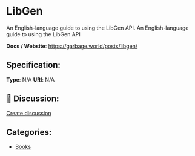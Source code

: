 # LibGen


An English-language guide to using the LibGen API.  An English-language guide to using the LibGen API

**Docs / Website**: https://garbage.world/posts/libgen/

## Specification:
**Type**:  N/A 
**URI**:  N/A 

## 💬 Discussion:
[Create discussion](link)

## Categories:
- [Books](https://github.com/apis-list/apis-list#books)





